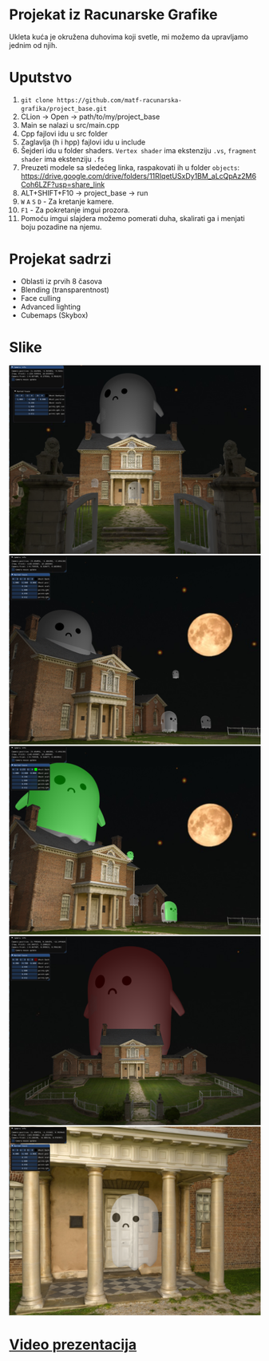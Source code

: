# Projekat iz Racunarske Grafike
Ukleta kuća je okružena duhovima koji svetle, mi možemo da upravljamo jednim od njih.

# Uputstvo
1. `git clone https://github.com/matf-racunarska-grafika/project_base.git`
2. CLion -> Open -> path/to/my/project_base
3. Main se nalazi u src/main.cpp
4. Cpp fajlovi idu u src folder
5. Zaglavlja (h i hpp) fajlovi idu u include
6. Šejderi idu u folder shaders. `Vertex shader` ima ekstenziju `.vs`, `fragment shader` ima ekstenziju `.fs`
7. Preuzeti modele sa sledećeg linka, raspakovati ih u folder `objects`: https://drive.google.com/drive/folders/11RIqetUSxDy1BM_aLcQpAz2M6Coh6LZF?usp=share_link
8. ALT+SHIFT+F10 -> project_base -> run
9. `W` `A` `S` `D` - Za kretanje kamere.
10. `F1` - Za pokretanje imgui prozora.
11. Pomoću imgui slajdera možemo pomerati duha, skalirati ga i menjati boju pozadine na njemu.

# Projekat sadrzi
- Oblasti iz prvih 8 časova
- Blending (transparentnost)
- Face culling
- Advanced lighting
- Cubemaps (Skybox)

# Slike
![Slika1](./slike/1.png)
![Slika2](./slike/2.png)
![Slika3](./slike/3.png)
![Slika4](./slike/4.png)
![Slika5](./slike/5.png)

# [Video prezentacija](./slike/video.mkv)
   
